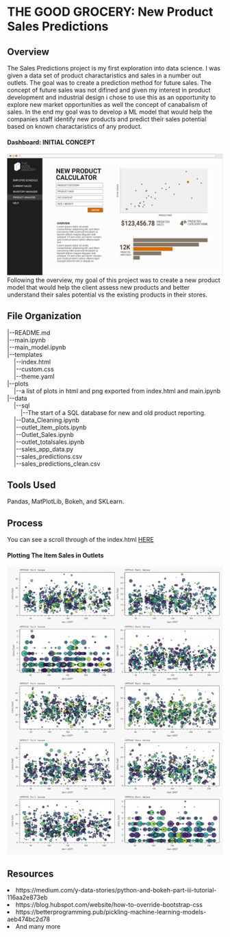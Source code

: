 # THE GOOD GROCERY: New Product Sales Predictions

## Overview
The Sales Predictions project is my first exploration into data science. I was given a data set of product charactaristics and sales in a number out outlets. The goal was to create a prediction method for future sales. 
The concept of future sales was not difined and given my interest in product development and industrial design i chose to use this as an opportunity to explore new market opportunities as well the concept of canabalism of sales. 
In the end my goal was to develop a ML model that would help the companies staff identify new products and predict their sales potential based on known charactaristics of any product.

#### Dashboard: INITIAL CONCEPT
<img src='plots\GG_DASHBOARD_001.png'>
Following the overview, my goal of this project was to create a new product model that would help the client assess new products and better understand their sales potential vs the existing products in their stores.

## File Organization
|--README.md</br>
|--main.ipynb</br>
|--main_model.ipynb</br>
|--templates</br>
&nbsp;&nbsp;&nbsp;&nbsp;|--index.html</br>
&nbsp;&nbsp;&nbsp;&nbsp;|--custom.css</br>
&nbsp;&nbsp;&nbsp;&nbsp;|--theme.yaml</br>
|--plots</br>
&nbsp;&nbsp;&nbsp;&nbsp;|--a list of plots in html and png exported from index.html and main.ipynb</br>
|--data</br>
&nbsp;&nbsp;&nbsp;&nbsp;|--sql</br>
&nbsp;&nbsp;&nbsp;&nbsp;&nbsp;&nbsp;&nbsp;&nbsp;|--The start of a SQL database for new and old product reporting.</br>
&nbsp;&nbsp;&nbsp;&nbsp;|--Data_Cleaning.ipynb</br>
&nbsp;&nbsp;&nbsp;&nbsp;|--outlet_item_plots.ipynb</br>
&nbsp;&nbsp;&nbsp;&nbsp;|--Outlet_Sales.ipynb</br>
&nbsp;&nbsp;&nbsp;&nbsp;|--outlet_totalsales.ipynb</br>
&nbsp;&nbsp;&nbsp;&nbsp;|--sales_app_data.py</br>
&nbsp;&nbsp;&nbsp;&nbsp;|--sales_predictions.csv</br>
&nbsp;&nbsp;&nbsp;&nbsp;|--sales_predictions_clean.csv</br>

## Tools Used
Pandas, MatPlotLib, Bokeh, and SKLearn.

## Process
You can see a scroll through of the index.html <a href='index.html'>HERE</a>

#### Plotting The Item Sales in Outlets
<img src='plots\Item_Sales_Outlets.png'>

## Resources
<li>https://medium.com/y-data-stories/python-and-bokeh-part-iii-tutorial-116aa2e873eb
<li>https://blog.hubspot.com/website/how-to-override-bootstrap-css
<li>https://betterprogramming.pub/pickling-machine-learning-models-aeb474bc2d78
<li>And many more
